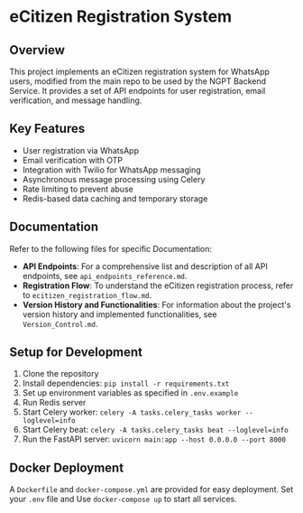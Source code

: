 # eCitizen Registration System

## Overview
This project implements an eCitizen registration system for WhatsApp users, modified from the main repo to be used by the NGPT Backend Service. It provides a set of API endpoints for user registration, email verification, and message handling.

## Key Features
- User registration via WhatsApp
- Email verification with OTP
- Integration with Twilio for WhatsApp messaging
- Asynchronous message processing using Celery
- Rate limiting to prevent abuse
- Redis-based data caching and temporary storage

## Documentation
Refer to the following files for specific Documentation:

- **API Endpoints**: For a comprehensive list and description of all API endpoints, see `api_endpoints_reference.md`.
- **Registration Flow**: To understand the eCitizen registration process, refer to `ecitizen_registration_flow.md`.
- **Version History and Functionalities**: For information about the project's version history and implemented functionalities, see `Version_Control.md`.

## Setup for Development
1. Clone the repository
2. Install dependencies: `pip install -r requirements.txt`
3. Set up environment variables as specified in `.env.example`
4. Run Redis server
5. Start Celery worker: `celery -A tasks.celery_tasks worker --loglevel=info`
6. Start Celery beat: `celery -A tasks.celery_tasks beat --loglevel=info`
7. Run the FastAPI server: `uvicorn main:app --host 0.0.0.0 --port 8000`

## Docker Deployment
A `Dockerfile` and `docker-compose.yml` are provided for easy deployment. Set your `.env` file and Use `docker-compose up` to start all services.
